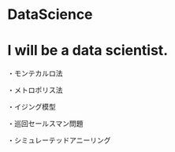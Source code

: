 # DataScience
# I will be a data scientist.

・モンテカルロ法

・メトロポリス法

・イジング模型

・巡回セールスマン問題

・シミュレーテッドアニーリング


